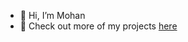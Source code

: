 - 👋 Hi, I’m Mohan
- 👀 Check out more of my projects <a href="https://github.com/MohanChhabaria">here</a> 

<!---
idontknowtocode/idontknowtocode is a ✨ special ✨ repository because its `README.md` (this file) appears on your GitHub profile.
You can click the Preview link to take a look at your changes.
--->
